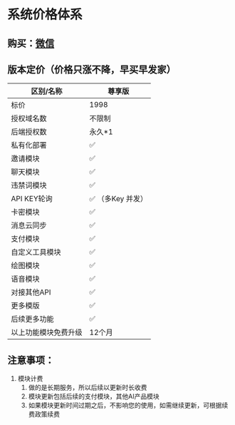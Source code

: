 # 系统价格体系
## 购买：[微信](https://www.kaka.casa/ibh5eF.webp)
## 版本定价（价格只涨不降，早买早发家）

| 区别/名称            | 尊享版         |
| -------------------- |-------------|
| 标价                 | 1998        |
| 授权域名数           | 不限制         |
| 后端授权数           | 永久*1        |
| 私有化部署           | ✅           |
| 邀请模块             | ✅           |
| 聊天模块             | ✅           |
| 违禁词模块           | ✅           |
| API KEY轮询          | ✅ （多Key 并发） |
| 卡密模块             | ✅           |
| 消息云同步           | ✅           |
| 支付模块             | ✅           |
| 自定义工具模块       | ✅           |
| 绘图模块             | ✅           |
| 语音模块             | ✅           |
| 对接其他API          | ✅           |
| 更多模版             | ✅           |
| 后续更多功能         | ✅           |
| 以上功能模块免费升级 | 12个月        |

## 注意事项：

1. 模块计费
    1. 做的是长期服务，所以后续以更新时长收费
    2. 模块更新包括后续的支付模块，其他AI产品模块
    3. 如果模块更新时间过期之后，不影响您的使用，如需继续更新，可根据续费政策续费